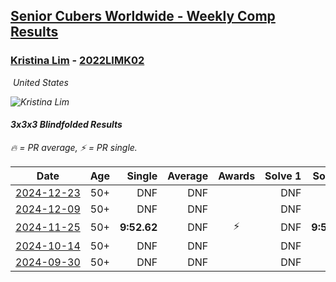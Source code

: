 <style>table {white-space: nowrap;}</style>
<link rel="stylesheet" type="text/css" href="/scw-comp/css/flags.css" />

## [Senior Cubers Worldwide - Weekly Comp Results](/scw-comp/results/)
### [Kristina Lim](README.md) - [2022LIMK02](https://www.worldcubeassociation.org/persons/2022LIMK02?event=333bf)

<i class="flag flag-US" />&nbsp;United States

![Kristina Lim](1670987100.jpg)

#### 3x3x3 Blindfolded Results

<span style="white-space: nowrap;">🔥 = PR average</span>, <span style="white-space: nowrap;">⚡ = PR single</span>.

| Date | Age | Single | Average | Awards | Solve 1 | Solve 2 | Solve 3 | Video |
| :--: | :--: | --: | --: | :--: | --: | --: | --: | :-- |
| [2024-12-23](../../results/2024-12-23/333bf.md) | 50+ | DNF | DNF |  | DNF | DNF | DNF | [Desktop](https://www.facebook.com/events/585513520866394/permalink/594656136618799) / [Mobile](https://m.facebook.com/events/585513520866394?view=permalink&id=594656136618799) |
| [2024-12-09](../../results/2024-12-09/333bf.md) | 50+ | DNF | DNF |  | DNF | DNF | DNF | [Desktop](https://www.facebook.com/1045330593/videos/1289763088727482) / [Mobile](https://m.facebook.com/1045330593/videos/1289763088727482) |
| [2024-11-25](../../results/2024-11-25/333bf.md) | 50+ | **9:52.62** | DNF | ⚡ | DNF | **9:52.62** | DNF | [Desktop](https://www.facebook.com/1045330593/videos/1626704631254174) / [Mobile](https://m.facebook.com/1045330593/videos/1626704631254174) |
| [2024-10-14](../../results/2024-10-14/333bf.md) | 50+ | DNF | DNF |  | DNF | DNS | DNS | [Desktop](https://www.facebook.com/events/844597247519001/permalink/853743213271071) / [Mobile](https://m.facebook.com/events/844597247519001?view=permalink&id=853743213271071) |
| [2024-09-30](../../results/2024-09-30/333bf.md) | 50+ | DNF | DNF |  | DNF | DNF | DNS | [Desktop](https://www.facebook.com/events/1277054103468955/permalink/1285139595993739) / [Mobile](https://m.facebook.com/events/1277054103468955?view=permalink&id=1285139595993739) |


<!-- Global site tag (gtag.js) - Google Analytics -->
<script async src="https://www.googletagmanager.com/gtag/js?id=UA-86348435-3"></script>
<script>window.dataLayer = window.dataLayer || []; function gtag() {dataLayer.push(arguments);} gtag('js', new Date()); gtag('config', 'UA-86348435-3');</script>
